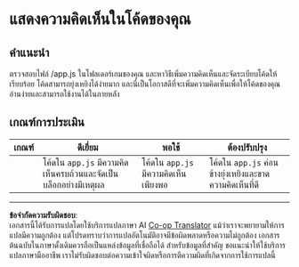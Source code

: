 <!--
CO_OP_TRANSLATOR_METADATA:
{
  "original_hash": "ccfcd8c2932761359fbaff3d6b01ace4",
  "translation_date": "2025-08-26T21:58:23+00:00",
  "source_file": "6-space-game/3-moving-elements-around/assignment.md",
  "language_code": "th"
}
-->
# แสดงความคิดเห็นในโค้ดของคุณ

## คำแนะนำ

ตรวจสอบไฟล์ /app.js ในโฟลเดอร์เกมของคุณ และหาวิธีเพิ่มความคิดเห็นและจัดระเบียบโค้ดให้เรียบร้อย โค้ดสามารถยุ่งเหยิงได้ง่ายมาก และนี่เป็นโอกาสดีที่จะเพิ่มความคิดเห็นเพื่อให้โค้ดของคุณอ่านง่ายและสามารถใช้งานได้ในภายหลัง

## เกณฑ์การประเมิน

| เกณฑ์      | ดีเยี่ยม                                                          | พอใช้                                | ต้องปรับปรุง                                                  |
| ----------- | ------------------------------------------------------------------ | ------------------------------------- | -------------------------------------------------------------- |
|             | โค้ดใน `app.js` มีความคิดเห็นครบถ้วนและจัดเป็นบล็อกอย่างมีเหตุผล | โค้ดใน `app.js` มีความคิดเห็นเพียงพอ | โค้ดใน `app.js` ค่อนข้างยุ่งเหยิงและขาดความคิดเห็นที่ดี     |

---

**ข้อจำกัดความรับผิดชอบ**:  
เอกสารนี้ได้รับการแปลโดยใช้บริการแปลภาษา AI [Co-op Translator](https://github.com/Azure/co-op-translator) แม้ว่าเราจะพยายามให้การแปลมีความถูกต้อง แต่โปรดทราบว่าการแปลอัตโนมัติอาจมีข้อผิดพลาดหรือความไม่ถูกต้อง เอกสารต้นฉบับในภาษาดั้งเดิมควรถือเป็นแหล่งข้อมูลที่เชื่อถือได้ สำหรับข้อมูลที่สำคัญ ขอแนะนำให้ใช้บริการแปลภาษามืออาชีพ เราไม่รับผิดชอบต่อความเข้าใจผิดหรือการตีความผิดที่เกิดจากการใช้การแปลนี้
